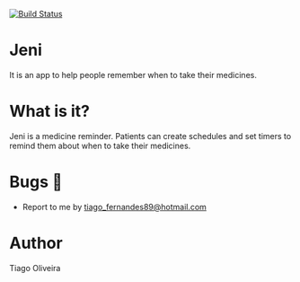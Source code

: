 [![Build Status](https://travis-ci.org/issuran/Jeni.svg?branch=master)](https://travis-ci.org/issuran/Jeni)

# Jeni
It is an app to help people remember when to take their medicines.

# What is it?
Jeni is a medicine reminder. Patients can create schedules and set timers to remind them about when to take their medicines.

# Bugs :bug:
- Report to me by tiago_fernandes89@hotmail.com

# Author
Tiago Oliveira
